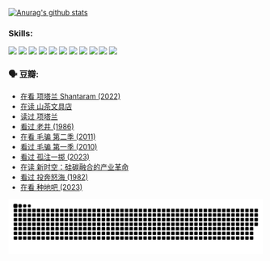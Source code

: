 
[![Anurag's github stats](https://github-readme-stats.vercel.app/api?username=w940853815)](https://github.com/anuraghazra/github-readme-stats)

### Skills:

<code><img height="32" src="https://cdn.jsdelivr.net/npm/simple-icons@v5/icons/python.svg"></code>
<code><img height="32" src="https://cdn.jsdelivr.net/npm/simple-icons@v5/icons/javascript.svg"></code>
<code><img height="32" src="https://cdn.jsdelivr.net/npm/simple-icons@v5/icons/django.svg"></code>
<code><img height="32" src="https://cdn.jsdelivr.net/npm/simple-icons@v5/icons/flask.svg"></code>
<code><img height="32" src="https://cdn.jsdelivr.net/npm/simple-icons@v5/icons/vuetify.svg"></code>
<code><img height="32" src="https://cdn.jsdelivr.net/npm/simple-icons@v5/icons/git.svg"></code>
<code><img height="32" src="https://cdn.jsdelivr.net/npm/simple-icons@v5/icons/docker.svg"></code>
<code><img height="32" src="https://cdn.jsdelivr.net/npm/simple-icons@v5/icons/postgresql.svg"></code>
<code><img height="32" src="https://cdn.jsdelivr.net/npm/simple-icons@v5/icons/elasticsearch.svg"></code>
<code><img height="32" src="https://cdn.jsdelivr.net/npm/simple-icons@v5/icons/macos.svg"></code>
<code><img height="32" src="https://cdn.jsdelivr.net/npm/simple-icons@v5/icons/linux.svg"></code>

### 🗣 豆瓣:

<!-- DOUBAN-ACTIVITIES:START -->
- [在看 项塔兰 Shantaram‎ (2022)](https://www.douban.com/people/136069238/status/4365497032/?_i=94139502)
- [在读 山茶文具店](https://www.douban.com/people/136069238/status/4364620725/?_i=94139502)
- [读过 项塔兰](https://www.douban.com/people/136069238/status/4364620288/?_i=94139502)
- [看过 老井‎ (1986)](https://www.douban.com/people/136069238/status/4362366672/?_i=94139502)
- [在看 毛骗 第二季‎ (2011)](https://www.douban.com/people/136069238/status/4355752869/?_i=94139502)
- [看过 毛骗 第一季‎ (2010)](https://www.douban.com/people/136069238/status/4355752667/?_i=94139502)
- [看过 孤注一掷‎ (2023)](https://www.douban.com/people/136069238/status/4354774568/?_i=94139502)
- [在读 新时空：硅碳融合的产业革命](https://www.douban.com/people/136069238/status/4348545149/?_i=94139502)
- [看过 投奔怒海‎ (1982)](https://www.douban.com/people/136069238/status/4336696255/?_i=94139502)
- [在看 种地吧‎ (2023)](https://www.douban.com/people/136069238/status/4331431344/?_i=94139502)
<!-- DOUBAN-ACTIVITIES:END -->


![Snake animation](https://raw.githubusercontent.com/w940853815/w940853815/output/github-contribution-grid-snake.svg)

<!--
**w940853815/w940853815** is a ✨ _special_ ✨ repository because its `README.md` (this file) appears on your GitHub profile.

Here are some ideas to get you started:

- 🔭 I’m currently working on ...
- 🌱 I’m currently learning ...
- 👯 I’m looking to collaborate on ...
- 🤔 I’m looking for help with ...
- 💬 Ask me about ...
- 📫 How to reach me: ...
- 😄 Pronouns: ...
- ⚡ Fun fact: ...
-->
